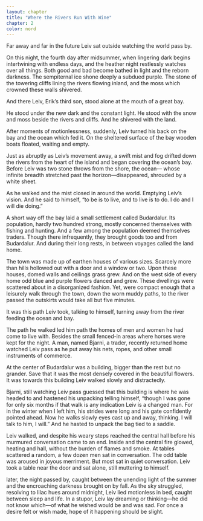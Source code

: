 ```yaml
---
layout: chapter
title: "Where the Rivers Run With Wine"
chapter: 2
color: nord
---
```

Far away and far in the future Leiv sat outside watching the world pass by.

On this night, the fourth day after midsummer, when lingering dark begins intertwining with endless days, and the heather night restlessly watches over all things. Both good and bad become bathed in light and the reborn darkness. The sempiternal ice shone deeply a subdued purple. The stone of the towering cliffs lining the rivers flowing inland, and the moss which crowned these walls shivered.

And there Leiv, Erik’s third son, stood alone at the mouth of a great bay.

He stood under the new dark and the constant light. He stood with the snow and moss beside the rivers and cliffs. And he shivered with the land.

After moments of motionlessness, suddenly, Leiv turned his back on the bay and the ocean which fed it. On the sheltered surface of the bay wooden boats floated, waiting and empty.

Just as abruptly as Leiv’s movement away, a swift mist and fog drifted down the rivers from the heart of the island and began covering the ocean’s bay. Before Leiv was two stone throws from the shore, the ocean— whose infinite breadth stretched past the horizon—disappeared, shrouded by a white sheet.

As he walked and the mist closed in around the world. Emptying Leiv’s vision. And he said to himself, “to be is to live, and to live is to do. I do and I will die doing.”

A short way off the bay laid a small settlement called Budardalur. Its population, hardly two hundred strong, mostly concerned themselves with fishing and hunting. And a few among the population deemed themselves traders. Though there infrequently, they brought goods too and from Budardalur. And during their long rests, in between voyages called the land home.

The town was made up of earthen houses of various sizes. Scarcely more than hills hollowed out with a door and a window or two. Upon these houses, domed walls and ceilings grass grew. And on the west side of every home odd blue and purple flowers danced and grew. These dwellings were scattered about in a disorganized fashion. Yet, were compact enough that a leisurely walk through the town, down the worn muddy paths, to the river passed the outskirts would take all but five minutes.

It was this path Leiv took, talking to himself, turning away from the river feeding the ocean and bay.

The path he walked led him path the homes of men and women he had come to live with. Besides the small fenced-in areas where horses were kept for the night. A man, named Bjarni, a trader, recently returned home watched Leiv pass as he put away his nets, ropes, and other small instruments of commerce.

At the center of Budardalur was a building, bigger than the rest but no grander. Save that it was the most densely covered in the beautiful flowers. It was towards this building Leiv walked slowly and distractedly.

Bjarni, still watching Leiv pass guessed that this building is where he was headed to and hastened his unpacking telling himself, “though I was gone for only six months if that walk is any indication Leiv is a changed man. For in the winter when I left him, his strides were long and his gate confidently pointed ahead. Now he walks slowly eyes cast up and away, thinking. I will talk to him, I will.” And he hasted to unpack the bag tied to a saddle.

Leiv walked, and despite his weary steps reached the central hall before his murmured conversation came to an end. Inside and the central fire glowed, heating and hall, without the burden of flames and smoke. At tables scattered a random, a few dozen men sat in conversation. The odd table was aroused in joyous merriment. But most sat in quiet conversation. Leiv took a table near the door and sat alone, still muttering to himself.

later, the night passed by, caught between the unending light of the summer and the encroaching darkness brought on by fall. As the sky struggled, resolving to lilac hues around midnight, Leiv lied motionless in bed, caught between sleep and life. In a stupor, Leiv lay dreaming or thinking—he did not know which—of what he wished would be and was sad. For once a desire felt or wish made, hope of it happening should be slight.
